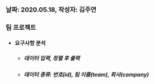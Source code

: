<h3>날짜: 2020.05.18, 작성자: 김주연</h3>
<h3>팀 프로젝트</h3>
<ul>
  <li>
    <h4>요구사항 분석</h4>
    <ul>
      <li>
        <h5>데이터 입력, 정렬 후 출력</h5>
      </li>
      <li>
        <h5>데이터 종류: 번호(id), 팀 이름(team), 회사(company)</h5>
      </li>
    </ul>
  </li>
  </ul>

